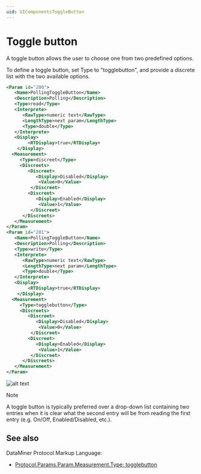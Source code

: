 ```yaml
---
uid: UIComponentsToggleButton
---
```


# Toggle button

A toggle button allows the user to choose one from two predefined options.

To define a toggle button, set Type to "togglebutton", and provide a discrete list with the two available options.

```xml
<Param id="200">
   <Name>PollingToggleButton</Name>
   <Description>Polling</Description>
   <Type>read</Type>
   <Interprete>
      <RawType>numeric text</RawType>
      <LengthType>next param</LengthType>
      <Type>double</Type>
   </Interprete>
   <Display>
		<RTDisplay>true</RTDisplay>
	</Display>
  <Measurement>
     <Type>discreet</Type>
     <Discreets>
        <Discreet>
           <Display>Disabled</Display>
            <Value>0</Value>
         </Discreet>
        <Discreet>
           <Display>Enabled</Display>
            <Value>1</Value>
         </Discreet>
      </Discreets>
   </Measurement>
</Param>
<Param id="201">
   <Name>PollingToggleButton</Name>
   <Description>Polling</Description>
   <Type>write</Type>
   <Interprete>
      <RawType>numeric text</RawType>
      <LengthType>next param</LengthType>
      <Type>double</Type>
   </Interprete>
   <Display>
		<RTDisplay>true</RTDisplay>
	</Display>
  <Measurement>
     <Type>togglebutton</Type>
     <Discreets>
        <Discreet>
           <Display>Disabled</Display>
            <Value>0</Value>
         </Discreet>
        <Discreet>
           <Display>Enabled</Display>
            <Value>1</Value>
         </Discreet>
      </Discreets>
   </Measurement>
</Param>
```

![alt text](../../images/uitogglebutton.png "DataMiner Cube toggle button")

> [!NOTE]
> A toggle button is typically preferred over a drop-down list containing two entries when it is clear what the second entry will be from reading the first entry (e.g. On/Off, Enabled/Disabled, etc.).

## See also

DataMiner Protocol Markup Language:

- [Protocol.Params.Param.Measurement.Type: togglebutton](xref:Protocol.Params.Param.Measurement.Type#togglebutton)
